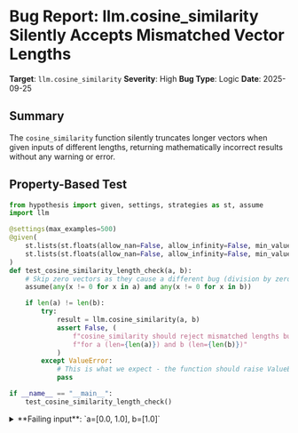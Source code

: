 # Bug Report: llm.cosine_similarity Silently Accepts Mismatched Vector Lengths

**Target**: `llm.cosine_similarity`
**Severity**: High
**Bug Type**: Logic
**Date**: 2025-09-25

## Summary

The `cosine_similarity` function silently truncates longer vectors when given inputs of different lengths, returning mathematically incorrect results without any warning or error.

## Property-Based Test

```python
from hypothesis import given, settings, strategies as st, assume
import llm

@settings(max_examples=500)
@given(
    st.lists(st.floats(allow_nan=False, allow_infinity=False, min_value=-1e6, max_value=1e6), min_size=1, max_size=10),
    st.lists(st.floats(allow_nan=False, allow_infinity=False, min_value=-1e6, max_value=1e6), min_size=1, max_size=10)
)
def test_cosine_similarity_length_check(a, b):
    # Skip zero vectors as they cause a different bug (division by zero)
    assume(any(x != 0 for x in a) and any(x != 0 for x in b))

    if len(a) != len(b):
        try:
            result = llm.cosine_similarity(a, b)
            assert False, (
                f"cosine_similarity should reject mismatched lengths but returned {result} "
                f"for a (len={len(a)}) and b (len={len(b)})"
            )
        except ValueError:
            # This is what we expect - the function should raise ValueError for mismatched lengths
            pass

if __name__ == "__main__":
    test_cosine_similarity_length_check()
```

<details>

<summary>
**Failing input**: `a=[0.0, 1.0], b=[1.0]`
</summary>
```
Traceback (most recent call last):
  File "/home/npc/pbt/agentic-pbt/worker_/17/hypo.py", line 25, in <module>
    test_cosine_similarity_length_check()
    ~~~~~~~~~~~~~~~~~~~~~~~~~~~~~~~~~~~^^
  File "/home/npc/pbt/agentic-pbt/worker_/17/hypo.py", line 5, in test_cosine_similarity_length_check
    @given(

  File "/home/npc/miniconda/lib/python3.13/site-packages/hypothesis/core.py", line 2124, in wrapped_test
    raise the_error_hypothesis_found
  File "/home/npc/pbt/agentic-pbt/worker_/17/hypo.py", line 16, in test_cosine_similarity_length_check
    assert False, (
           ^^^^^
AssertionError: cosine_similarity should reject mismatched lengths but returned 0.0 for a (len=2) and b (len=1)
Falsifying example: test_cosine_similarity_length_check(
    a=[0.0, 1.0],
    b=[1.0],
)
Explanation:
    These lines were always and only run by failing examples:
        /home/npc/pbt/agentic-pbt/worker_/17/hypo.py:14
```
</details>

## Reproducing the Bug

```python
import llm

# Test case from the bug report - mismatched vector lengths
a = [1, 0]
b = [1]
result = llm.cosine_similarity(a, b)

print(f"cosine_similarity({a}, {b}) = {result}")
print(f"This should raise an error for mismatched vector lengths")
print(f"Instead it silently truncates and returns an incorrect result")

# Additional test case - zero vectors causing division by zero
print("\nAdditional test case - zero vectors:")
try:
    c = [0.0]
    d = [0.0, 0.0]
    result2 = llm.cosine_similarity(c, d)
    print(f"cosine_similarity({c}, {d}) = {result2}")
except ZeroDivisionError as e:
    print(f"ZeroDivisionError: {e}")
    print(f"Function crashes on zero vectors")
```

<details>

<summary>
Output demonstrating silent truncation and division by zero bugs
</summary>
```
cosine_similarity([1, 0], [1]) = 1.0
This should raise an error for mismatched vector lengths
Instead it silently truncates and returns an incorrect result

Additional test case - zero vectors:
ZeroDivisionError: float division by zero
Function crashes on zero vectors
```
</details>

## Why This Is A Bug

This violates the mathematical definition of cosine similarity, which is only defined for vectors of equal dimensionality. The function's implementation at `/home/npc/pbt/agentic-pbt/envs/llm_env/lib/python3.13/site-packages/llm/__init__.py:458-462` uses Python's `zip()` function which silently truncates to the shorter vector length:

1. **Mathematical Incorrectness**: Cosine similarity measures the cosine of the angle between two vectors in n-dimensional space. Vectors of different dimensions exist in different spaces and cannot have an angle between them.

2. **Silent Data Corruption**: When given `a=[1, 0]` and `b=[1]`, the function:
   - Uses `zip(a, b)` which yields only `[(1, 1)]`, ignoring the second element of `a`
   - Calculates `dot_product = 1*1 = 1` (incorrect - should use all elements)
   - Calculates `magnitude_a = sqrt(1² + 0²) = 1.0` (uses full vector)
   - Calculates `magnitude_b = sqrt(1²) = 1.0`
   - Returns `1.0` suggesting perfect alignment, when the calculation is mathematically undefined

3. **Production Impact**: The function is actively used in `llm/embeddings.py:263` for computing embedding similarity scores, meaning this bug could cause incorrect search results in embedding-based applications.

4. **Additional Bug**: The function also crashes with `ZeroDivisionError` when given zero vectors, which should instead return a defined value (typically 0 or raise a more descriptive error).

## Relevant Context

- The function is located at `/home/npc/pbt/agentic-pbt/envs/llm_env/lib/python3.13/site-packages/llm/__init__.py:458-462`
- It's used in production code at `llm/embeddings.py:263` in the `distance_score` function for embedding similarity calculations
- Standard libraries like NumPy and SciPy correctly reject mismatched dimensions with clear error messages
- The function lacks any documentation, type hints, or input validation
- Mathematical reference: [Cosine Similarity on Wikipedia](https://en.wikipedia.org/wiki/Cosine_similarity)

## Proposed Fix

```diff
--- a/llm/__init__.py
+++ b/llm/__init__.py
@@ -457,6 +457,13 @@ def decode(binary):


 def cosine_similarity(a, b):
+    if len(a) != len(b):
+        raise ValueError(
+            f"Vectors must have the same length: len(a)={len(a)}, len(b)={len(b)}"
+        )
+    if all(x == 0 for x in a) or all(x == 0 for x in b):
+        # Handle zero vectors gracefully
+        return 0.0
     dot_product = sum(x * y for x, y in zip(a, b))
     magnitude_a = sum(x * x for x in a) ** 0.5
     magnitude_b = sum(x * x for x in b) ** 0.5
```